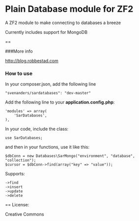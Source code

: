Plain Database module for ZF2
==============================
A ZF2 module to make connecting to databases a breeze

Currently includes support for MongoDB

== 

###More info

http://blog.robbestad.com

### How to use

In your composer.json, add the following line

    "svenanders/sardatabases": "dev-master"

Add the following line to your **application.config.php**:

    'modules' => array(
        'SarDatabases',
    ),
  

In your code, include the class:

    use SarDatabases;

and then in your functions, use it like this:

    $dbConn = new Databases\SarMongo("environment", "database", "collection");
    $cursor = $dbConn->find(array("key" => "value"));

Supports:

    ->find
    ->insert
    ->update
    ->delete

==
License:

Creative Commons


